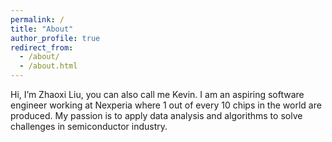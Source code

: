 ```yaml
---
permalink: /
title: "About"
author_profile: true
redirect_from: 
  - /about/
  - /about.html
---
```


Hi, I’m Zhaoxi Liu, you can also call me Kevin. I am an aspiring software engineer working at Nexperia where 1 out of every 10 chips in the world are produced. My passion is to apply data analysis and algorithms to solve challenges in semiconductor industry. 




